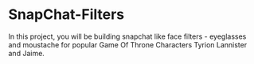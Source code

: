 # SnapChat-Filters
In this project, you will be building snapchat like face filters - eyeglasses and moustache for popular Game Of Throne Characters Tyrion Lannister and Jaime.
